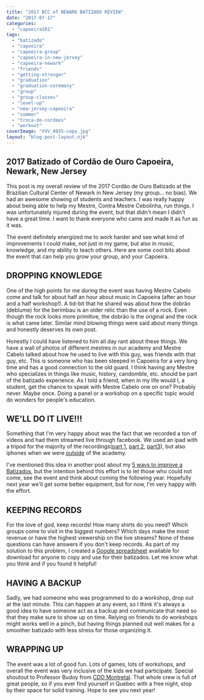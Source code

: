 ```yaml
---
title: "2017 BCC of NEWARK BATIZADO REVIEW"
date: "2017-07-17"
categories: 
  - "capoeira101"
tags: 
  - "batizado"
  - "capoeira"
  - "capoeira-group"
  - "capoeira-in-new-jersey"
  - "capoeira-newark"
  - "friends"
  - "getting-stronger"
  - "graduation"
  - "graduation-ceremony"
  - "group"
  - "group-classes"
  - "level-up"
  - "new-jersey-capoeira"
  - "summer"
  - "troca-de-cordoes"
  - "workout"
coverImage: "VVV_8035-copy.jpg"
layout: "blog-post-layout.njk"
---
```


## 2017 Batizado of Cordão de Ouro Capoeira, Newark, New Jersey

This post is my overall review of the 2017 Cordão de Ouro Batizado at the Brazilian Cultural Center of Newark in New Jersey (my group… no bias). We had an awesome showing of students and teachers. I was really happy about being able to help my Mestre, Contra Mestre Cebolinha, run things. I was unfortunately injured during the event, but that didn't mean I didn't have a great time. I want to thank everyone who came and made it as fun as it was.

The event definitely energized me to work harder and see what kind of improvements I could make, not just in my game, but also in music, knowledge, and my ability to teach others. Here are some cool bits about the event that can help you grow your group, and your Capoeira.

## DROPPING KNOWLEDGE

One of the high points for me during the event was having Mestre Cabelo come and talk for about half an hour about music in Capoeira (after an hour and a half workshop!). A tid-bit that he shared was about how the dobrão (deblume) for the berimbau is an older relic than the use of a rock. Even though the rock looks more primitive, the dobrão is the original and the rock is what came later. Similar mind blowing things were said about many things and honestly deserves its own post.

Honestly I could have listened to him all day rant about these things. We have a wall of photos of different mestres in our academy and Mestre Cabelo talked about how he used to live with this guy, was friends with that guy, etc. This is someone who has been steeped in Capoeira for a very long time and has a good connection to the old guard. I think having any Mestre who specializes in things like music, history, candomble, etc. should be part of the batizado experience. As I told a friend, when in my life would I, a student, get the chance to speak with Mestre Cabelo one on one? Probably never. Maybe once. Doing a panel or a workshop on a specific topic would do wonders for people's education.

## WE'LL DO IT LIVE!!!

Something that I'm very happy about was the fact that we recorded a ton of videos and had them streamed live through facebook. We used an ipad with a tripod for the majority of the recordings([part 1](https://m.facebook.com/story.php?story_fbid=1519986398041070&id=100000891720727&_rdr), [part 2](https://m.facebook.com/story.php?story_fbid=10213048613468059&id=1174541155&_rdr), [part3](https://m.facebook.com/story.php?story_fbid=1519113264795050&id=100000891720727&_rdr)), but also iphones when we were [outside](https://m.facebook.com/story.php?story_fbid=1519637864742590&id=100000891720727&_rdr) of the academy.

I've mentioned this idea in another post about my [5 ways to improve a Batizados](https://dendearts.com/5waystomakeabetterbatizado/), but the intention behind this effort is to let those who could not come, see the event and think about coming the following year. Hopefully next year we'll get some better equipment, but for now, I'm very happy with the effort.

## KEEPING RECORDS

For the love of god, keep records! How many shirts do you need? Which groups come to visit in the biggest numbers? Which days make the most revenue or have the highest viewership on the live streams? None of these questions can have answers if you don't keep records. As part of my solution to this problem, I created a [Google spreadsheet](https://docs.google.com/spreadsheets/d/1B7WqTXhWE2HDEeGL_JVFlZ6y8baP4ZaXZUY-fki6tjA/edit?usp=sharing) available for download for anyone to copy and use for their batizados. Let me know what you think and if you found it helpful!

## HAVING A BACKUP

Sadly, we had someone who was programmed to do a workshop, drop out at the last minute. This can happen at any event, so I think it's always a good idea to have someone act as a backup and communicate that need so that they make sure to show up on time. Relying on friends to do workshops might works well in a pinch, but having things planned out well makes for a smoother batizado with less stress for those organizing it.

## WRAPPING UP

The event was a lot of good fun. Lots of games, lots of workshops, and overall the event was very inclusive of the kids we had participate. Special shoutout to Professor Budoy from [CDO Montretal](https://www.facebook.com/compassocordaodeouro/). That whole crew is full of great people, so if you ever find yourself in Quebec with a free night, stop by their space for solid training. Hope to see you next year!